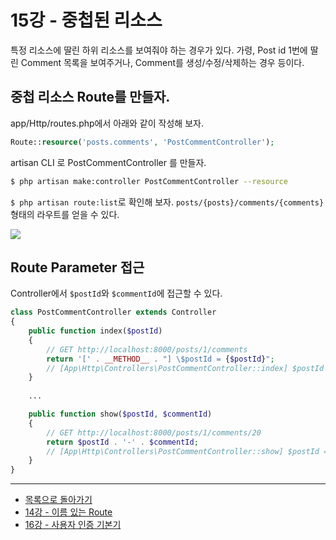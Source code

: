 # 15강 - 중첩된 리소스

특정 리소스에 딸린 하위 리소스를 보여줘야 하는 경우가 있다. 가령, Post id 1번에 딸린 Comment 목록을 보여주거나, Comment를 생성/수정/삭제하는 경우 등이다.

## 중첩 리소스 Route를 만들자.

app/Http/routes.php에서 아래와 같이 작성해 보자.

```php
Route::resource('posts.comments', 'PostCommentController');
```

artisan CLI 로 PostCommentController 를 만들자.

```bash
$ php artisan make:controller PostCommentController --resource
```

`$ php artisan route:list`로 확인해 보자. `posts/{posts}/comments/{comments}` 형태의 라우트를 얻을 수 있다.

![](./15-nested-resources-img-01.png)

## Route Parameter 접근

Controller에서 `$postId`와 `$commentId`에 접근할 수 있다.

```php
class PostCommentController extends Controller
{
    public function index($postId)
    {
        // GET http://localhost:8000/posts/1/comments
        return '[' . __METHOD__ . "] \$postId = {$postId}"; 
        // [App\Http\Controllers\PostCommentController::index] $postId = 1
    }
    
    ...

    public function show($postId, $commentId)
    {
        // GET http://localhost:8000/posts/1/comments/20
        return $postId . '-' . $commentId;
        // [App\Http\Controllers\PostCommentController::show] $postId = 1, $commentId = 20
    }
}
```
<!--@start-->
---

- [목록으로 돌아가기](../readme.md)
- [14강 - 이름 있는 Route](14-named-routes.md)
- [16강 - 사용자 인증 기본기](16-authentication.md)

<!--@end-->